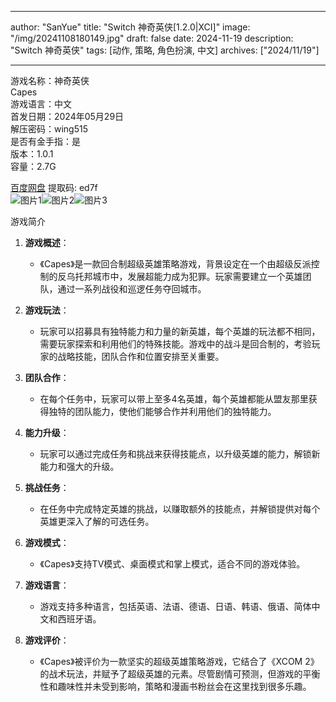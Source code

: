 
---
author: "SanYue"
title: "Switch 神奇英侠[1.2.0|XCI]"
image: "/img/20241108180149.jpg"
draft: false
date: 2024-11-19
description: "Switch 神奇英侠"
tags: [动作, 策略, 角色扮演, 中文]
archives: ["2024/11/19"]

---

游戏名称：神奇英侠   
Capes    
游戏语言：中文  
首发日期：2024年05月29日  
解压密码：wing515  
是否有金手指：是  
版本：1.0.1   
容量：2.7G

[百度网盘](https//pan.baidu.com/s/1xLQ5ABYH7Auum9LgUYRgug) 提取码: ed7f  
![图片1](/img/07383d.jpg)![图片2](/img/f2e59b.jpg)![图片3](/img/9e7236.jpg)  

游戏简介  
1. **游戏概述**：
   - 《Capes》是一款回合制超级英雄策略游戏，背景设定在一个由超级反派控制的反乌托邦城市中，发展超能力成为犯罪。玩家需要建立一个英雄团队，通过一系列战役和巡逻任务夺回城市。

2. **游戏玩法**：
   - 玩家可以招募具有独特能力和力量的新英雄，每个英雄的玩法都不相同，需要玩家探索和利用他们的特殊技能。游戏中的战斗是回合制的，考验玩家的战略技能，团队合作和位置安排至关重要。

3. **团队合作**：
   - 在每个任务中，玩家可以带上至多4名英雄，每个英雄都能从盟友那里获得独特的团队能力，使他们能够合作并利用他们的独特能力。

4. **能力升级**：
   - 玩家可以通过完成任务和挑战来获得技能点，以升级英雄的能力，解锁新能力和强大的升级。

5. **挑战任务**：
   - 在任务中完成特定英雄的挑战，以赚取额外的技能点，并解锁提供对每个英雄更深入了解的可选任务。

6. **游戏模式**：
   - 《Capes》支持TV模式、桌面模式和掌上模式，适合不同的游戏体验。

7. **游戏语言**：
   - 游戏支持多种语言，包括英语、法语、德语、日语、韩语、俄语、简体中文和西班牙语。

8. **游戏评价**：
   - 《Capes》被评价为一款坚实的超级英雄策略游戏，它结合了《XCOM 2》的战术玩法，并赋予了超级英雄的元素。尽管剧情可预测，但游戏的平衡性和趣味性并未受到影响，策略和漫画书粉丝会在这里找到很多乐趣。


